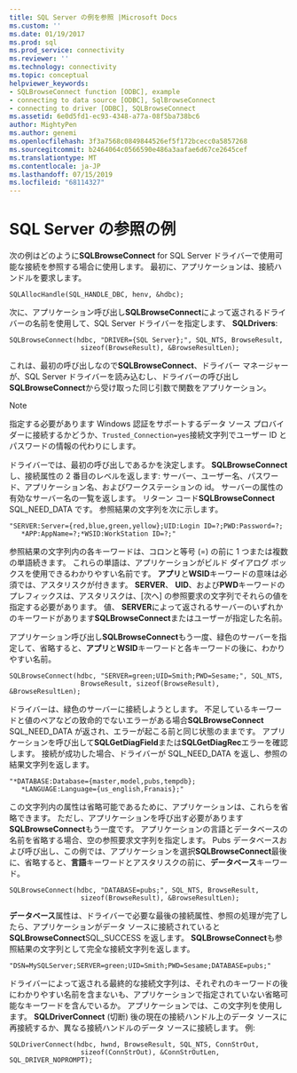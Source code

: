 ```yaml
---
title: SQL Server の例を参照 |Microsoft Docs
ms.custom: ''
ms.date: 01/19/2017
ms.prod: sql
ms.prod_service: connectivity
ms.reviewer: ''
ms.technology: connectivity
ms.topic: conceptual
helpviewer_keywords:
- SQLBrowseConnect function [ODBC], example
- connecting to data source [ODBC], SqlBrowseConnect
- connecting to driver [ODBC], SQLBrowseConnect
ms.assetid: 6e0d5fd1-ec93-4348-a77a-08f5ba738bc6
author: MightyPen
ms.author: genemi
ms.openlocfilehash: 3f3a7568c0849844526ef5f172bcecc0a5857268
ms.sourcegitcommit: b2464064c0566590e486a3aafae6d67ce2645cef
ms.translationtype: MT
ms.contentlocale: ja-JP
ms.lasthandoff: 07/15/2019
ms.locfileid: "68114327"
---
```

# <a name="sql-server-browsing-example"></a>SQL Server の参照の例
次の例はどのように**SQLBrowseConnect** for SQL Server ドライバーで使用可能な接続を参照する場合に使用します。 最初に、アプリケーションは、接続ハンドルを要求します。  
  
```  
SQLAllocHandle(SQL_HANDLE_DBC, henv, &hdbc);  
```  
  
 次に、アプリケーション呼び出し**SQLBrowseConnect**によって返されるドライバーの名前を使用して、SQL Server ドライバーを指定します、 **SQLDrivers**:  
  
```  
SQLBrowseConnect(hdbc, "DRIVER={SQL Server};", SQL_NTS, BrowseResult,  
                  sizeof(BrowseResult), &BrowseResultLen);  
```  
  
 これは、最初の呼び出しなので**SQLBrowseConnect**、ドライバー マネージャーが、SQL Server ドライバーを読み込むし、ドライバーの呼び出し**SQLBrowseConnect**から受け取った同じ引数で関数をアプリケーション。  
  
> [!NOTE]  
>  指定する必要があります Windows 認証をサポートするデータ ソース プロバイダーに接続するかどうか、`Trusted_Connection=yes`接続文字列でユーザー ID とパスワードの情報の代わりにします。  
  
 ドライバーでは、最初の呼び出しであるかを決定します。 **SQLBrowseConnect**し、接続属性の 2 番目のレベルを返します: サーバー、ユーザー名、パスワード、アプリケーション名、およびワークステーションの id。 サーバーの属性の有効なサーバー名の一覧を返します。 リターン コード**SQLBrowseConnect** SQL_NEED_DATA です。 参照結果の文字列を次に示します。  
  
```  
"SERVER:Server={red,blue,green,yellow};UID:Login ID=?;PWD:Password=?;  
   *APP:AppName=?;*WSID:WorkStation ID=?;"  
```  
  
 参照結果の文字列内の各キーワードは、コロンと等号 (=) の前に 1 つまたは複数の単語続きます。 これらの単語は、アプリケーションがビルド ダイアログ ボックスを使用できるわかりやすい名前です。 **アプリ**と**WSID**キーワードの意味は必須では、アスタリスクが付きます。 **SERVER**、 **UID**、および**PWD**キーワードのプレフィックスは、アスタリスクは、[次へ] の参照要求の文字列でそれらの値を指定する必要があります。 値、 **SERVER**によって返されるサーバーのいずれかのキーワードがあります**SQLBrowseConnect**またはユーザーが指定した名前。  
  
 アプリケーション呼び出し**SQLBrowseConnect**もう一度、緑色のサーバーを指定して、省略すると、**アプリ**と**WSID**キーワードと各キーワードの後に、わかりやすい名前。  
  
```  
SQLBrowseConnect(hdbc, "SERVER=green;UID=Smith;PWD=Sesame;", SQL_NTS,  
                  BrowseResult, sizeof(BrowseResult), &BrowseResultLen);  
```  
  
 ドライバーは、緑色のサーバーに接続しようとします。 不足しているキーワードと値のペアなどの致命的でないエラーがある場合**SQLBrowseConnect** SQL_NEED_DATA が返され、エラーが起こる前と同じ状態のままです。 アプリケーションを呼び出して**SQLGetDiagField**または**SQLGetDiagRec**エラーを確認します。 接続が成功した場合、ドライバーが SQL_NEED_DATA を返し、参照の結果文字列を返します。  
  
```  
"*DATABASE:Database={master,model,pubs,tempdb};  
   *LANGUAGE:Language={us_english,Franais};"  
```  
  
 この文字列内の属性は省略可能であるために、アプリケーションは、これらを省略できます。 ただし、アプリケーションを呼び出す必要があります**SQLBrowseConnect**もう一度です。 アプリケーションの言語とデータベースの名前を省略する場合、空の参照要求文字列を指定します。 Pubs データベースおよび呼び出し、この例では、アプリケーションを選択**SQLBrowseConnect**最後に、省略すると、**言語**キーワードとアスタリスクの前に、**データベース**キーワード。  
  
```  
SQLBrowseConnect(hdbc, "DATABASE=pubs;", SQL_NTS, BrowseResult,  
                  sizeof(BrowseResult), &BrowseResultLen);  
```  
  
 **データベース**属性は、ドライバーで必要な最後の接続属性、参照の処理が完了したら、アプリケーションがデータ ソースに接続されていると**SQLBrowseConnect**SQL_SUCCESS を返します。 **SQLBrowseConnect**も参照結果の文字列として完全な接続文字列を返します。  
  
```  
"DSN=MySQLServer;SERVER=green;UID=Smith;PWD=Sesame;DATABASE=pubs;"  
```  
  
 ドライバーによって返される最終的な接続文字列は、それぞれのキーワードの後にわかりやすい名前を含まないも、アプリケーションで指定されていない省略可能なキーワードを含んでいるか。 アプリケーションでは、この文字列を使用します。 **SQLDriverConnect** (切断) 後の現在の接続ハンドル上のデータ ソースに再接続するか、異なる接続ハンドルのデータ ソースに接続します。 例:  
  
```  
SQLDriverConnect(hdbc, hwnd, BrowseResult, SQL_NTS, ConnStrOut,  
                  sizeof(ConnStrOut), &ConnStrOutLen, SQL_DRIVER_NOPROMPT);  
```

